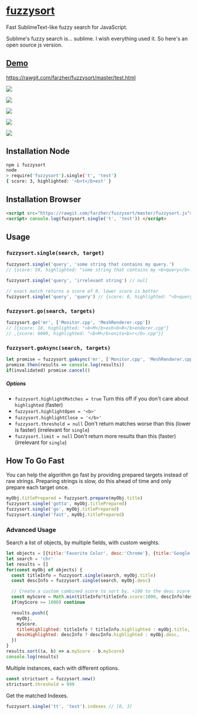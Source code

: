 # [fuzzysort](https://raw.github.com/farzher/fuzzysort/master/fuzzysort.js)

Fast SublimeText-like fuzzy search for JavaScript.

Sublime's fuzzy search is... sublime. I wish everything used it. So here's an open source js version.



## [Demo](https://rawgit.com/farzher/fuzzysort/master/test.html)

https://rawgit.com/farzher/fuzzysort/master/test.html

![](http://i.imgur.com/1M6ZrgS.gif)


![](http://i.imgur.com/kdZxnJ0.png)

![](http://i.imgur.com/4kKfMK4.png)

![](http://i.imgur.com/K8KMgcn.png)

![](http://i.imgur.com/PFIp7WR.png)



## Installation Node

```sh
npm i fuzzysort
node
> require('fuzzysort').single('t', 'test')
{ score: 3, highlighted: '<b>t</b>est' }
```


## Installation Browser

```html
<script src="https://rawgit.com/farzher/fuzzysort/master/fuzzysort.js"></script>
<script> console.log(fuzzysort.single('t', 'test')) </script>
```




## Usage

### `fuzzysort.single(search, target)`

```js
fuzzysort.single('query', 'some string that contains my query.')
// {score: 59, highlighted: "some string that contains my <b>query</b>."}

fuzzysort.single('query', 'irrelevant string') // null

// exact match returns a score of 0. lower score is better
fuzzysort.single('query', 'query') // {score: 0, highlighted: "<b>query</b>"}
```

### `fuzzysort.go(search, targets)`

```js
fuzzysort.go('mr', ['Monitor.cpp', 'MeshRenderer.cpp'])
// [{score: 18, highlighted: "<b>M</b>esh<b>R</b>enderer.cpp"}
// ,{score: 6009, highlighted: "<b>M</b>onito<b>r</b>.cpp"}]
```

### `fuzzysort.goAsync(search, targets)`

```js
let promise = fuzzysort.goAsync('mr', ['Monitor.cpp', 'MeshRenderer.cpp'])
promise.then(results => console.log(results))
if(invalidated) promise.cancel()
```

##### Options

 - `fuzzysort.highlightMatches = true` Turn this off if you don't care about `highlighted` (faster)
 - `fuzzysort.highlightOpen = '<b>'`
 - `fuzzysort.highlightClose = '</b>'`
 - `fuzzysort.threshold = null` Don't return matches worse than this (lower is faster) (irrelevant for `single`)
 - `fuzzysort.limit = null` Don't return more results than this (faster) (irrelevant for `single`)

## How To Go Fast

You can help the algorithm go fast by providing prepared targets instead of raw strings. Preparing strings is slow, do this ahead of time and only prepare each target once.

```js
myObj.titlePrepared = fuzzysort.prepare(myObj.title)
fuzzysort.single('gotta', myObj.titlePrepared)
fuzzysort.single('go', myObj.titlePrepared)
fuzzysort.single('fast', myObj.titlePrepared)
```


### Advanced Usage

Search a list of objects, by multiple fields, with custom weights.

```js
let objects = [{title:'Favorite Color', desc:'Chrome'}, {title:'Google Chrome', desc:'Launch Chrome'}]
let search = 'chr'
let results = []
for(const myObj of objects) {
  const titleInfo = fuzzysort.single(search, myObj.title)
  const descInfo = fuzzysort.single(search, myObj.desc)

  // Create a custom combined score to sort by. +100 to the desc score makes it a worse match
  const myScore = Math.min(titleInfo?titleInfo.score:1000, descInfo?descInfo.score+100:1000)
  if(myScore >= 1000) continue

  results.push({
    myObj,
    myScore,
    titleHighlighted: titleInfo ? titleInfo.highlighted : myObj.title,
    descHighlighted: descInfo ? descInfo.highlighted : myObj.desc,
  })
}
results.sort((a, b) => a.myScore - b.myScore)
console.log(results)
```

Multiple instances, each with different options.

```js
const strictsort = fuzzysort.new()
strictsort.threshold = 999
```

Get the matched Indexes.

```js
fuzzysort.single('tt', 'test').indexes // [0, 3]
```
